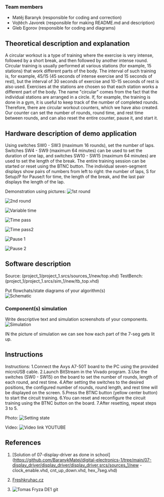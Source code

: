 ### Team members

* Matěj Baranyk (responsible for coding and correction)
* Vojtěch Javorek (responsible for making README.md and description)
* Gleb Egorov (responsible for coding and diagrams)

## Theoretical description and explanation                                                
A circular workout is a type of training where the exercise is very intense, followed by a short break, and then followed by another intense round. Circular training is usually performed at various stations (for example, 15 stations) that work different parts of the body. The interval of such training is, for example, 45/15 (45 seconds of intense exercise and 15 seconds of rest), but the interval of 30 seconds of exercise and 10-15 seconds of rest is also used. Exercises at the stations are chosen so that each station works a different part of the body. The name "circular" comes from the fact that the individual stations are arranged in a circle. If, for example, the training is done in a gym, it is useful to keep track of the number of completed rounds. Therefore, there are circular workout counters, which we have also created. Our counter can set the number of rounds, round time, and rest time between rounds, and can also reset the entire counter, pause it, and start it.

## Hardware description of demo application                                               
Using switches SW0 - SW3 (maximum 16 rounds), set the number of laps. Switches SW4 - SW9 (maximum 64 minutes) can be used to set the duration of one lap, and switches SW10 - SW15 (maximum 64 minutes) are used to set the length of the break. The entire training session can be started or reset using the BTNC button. The individual seven-segment displays show pairs of numbers from left to right: the number of laps, S for Setup/P for Pause/t for time, the length of the break, and the last pair displays the length of the lap.

Demonstration using pictures:
![1st round](images/kolo1.jpg)

![2nd round](images/kolo2.jpg)

![Variable time](images/cas1.jpg)

![Time pass](images/cas2.jpg)

![Time pass2](images/cas3.jpg)

![Pause 1](images/caspauza1.jpg)

![Pause 2](images/caspuaza2.jpg)

## Software description
Source: (project_1/project_1.srcs/sources_1/new/top.vhd)
TestBench: (project_1/project_1.srcs/sim_1/new/tb_top.vhd)

Put flowchats/state diagrams of your algorithm(s)                                         
![Schematic](images/diagram.png)

### Component(s) simulation 											
Write descriptive text and simulation screenshots of your components.
![Simulation](images/sim.png)


IN the picture of simulation we can see how each part of the 7-seg gets lit up. 

## Instructions                                                                           

Instructions:
1.Connect the Axys A7-50T board to the PC using the provided microUSB cable.
2.Launch BitStream in the Vivado program.
3.Use the switches (SW0 - SW15) on the board to set the number of rounds, length of each round, and rest time.
4.After setting the switches to the desired positions, the configured number of rounds, round length, and rest time will be displayed on the screen.
5.Press the BTNC button (yellow center button) to start the circuit training.
6.You can reset and reconfigure the circuit training using the BTNC button on the board.
7.After resetting, repeat steps 3 to 5.

Photo:
![Setting state](images/zaklad.jpg)

Video:
![Video link YOUTUBE](https://www.youtube.com/watch?v=pLNbUWPhGSs)

## References                                                                            

1. [Solution of 07-display-driver as done in school](https://github.com/BaranykMatej/digital-electronics-1/tree/main/07-display_driver/display_driver/display_driver.srcs/sources_1/new - clock_enable.vhd, cnt_up_down.vhd, hex_7seg.vhd)

2. [Freshkruhac.cz](https://freshkruhac.cz/kruhovy-trenink/)

3. ![Tomas Fryza DE1 git](https://github.com/tomas-fryza/digital-electronics-1)
